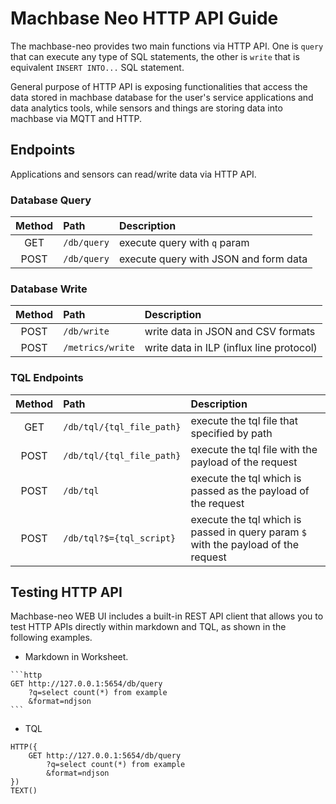 # Machbase Neo HTTP API Guide

The machbase-neo provides two main functions via HTTP API.
One is `query` that can execute any type of SQL statements, the other is `write` that is equivalent `INSERT INTO...` SQL statement.

General purpose of HTTP API is exposing functionalities that access the data stored in machbase database for the user's service applications and data analytics tools,
while sensors and things are storing data into machbase via MQTT and HTTP.

## Endpoints

Applications and sensors can read/write data via HTTP API.

### Database Query

| Method  | Path             | Description                           |
| :-----: | :--------------- | :-------------------------------------|
| GET     | `/db/query`      | execute query with `q` param          |
| POST    | `/db/query`      | execute query with JSON and form data |

### Database Write

| Method  | Path             | Description                           |
| :-----: | :--------------- | :-------------------------------------|
| POST    | `/db/write`      | write data in JSON and CSV formats  |
| POST    | `/metrics/write` | write data in ILP (influx line protocol) |

### TQL Endpoints

| Method  | Path                      | Description                           |
| :-----: | :------------------------ | :-------------------------------------|
| GET     | `/db/tql/{tql_file_path}` | execute the tql file that specified by path    |
| POST    | `/db/tql/{tql_file_path}` | execute the tql file with the payload of the request |
| POST    | `/db/tql`                 | execute the tql which is passed as the payload of the request |
| POST    | `/db/tql?$={tql_script}`  | execute the tql which is passed in query param `$` with the payload of the request |

## Testing HTTP API

Machbase-neo WEB UI includes a built-in REST API client that allows you to test HTTP APIs directly within markdown and TQL,
as shown in the following examples.

- Markdown in Worksheet.

~~~
```http
GET http://127.0.0.1:5654/db/query
    ?q=select count(*) from example
    &format=ndjson
```
~~~

- TQL

```
HTTP({
    GET http://127.0.0.1:5654/db/query
        ?q=select count(*) from example
        &format=ndjson
})
TEXT()
```
